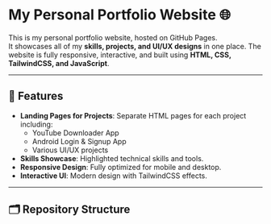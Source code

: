 # My Personal Portfolio Website 🌐

This is my personal portfolio website, hosted on GitHub Pages.  
It showcases all of my **skills, projects, and UI/UX designs** in one place. The website is fully responsive, interactive, and built using **HTML, CSS, TailwindCSS, and JavaScript**.

---

## 🚀 Features

- **Landing Pages for Projects**: Separate HTML pages for each project including:
  - YouTube Downloader App
  - Android Login & Signup App
  - Various UI/UX projects
- **Skills Showcase**: Highlighted technical skills and tools.
- **Responsive Design**: Fully optimized for mobile and desktop.
- **Interactive UI**: Modern design with TailwindCSS effects.

---

## 🗂 Repository Structure

